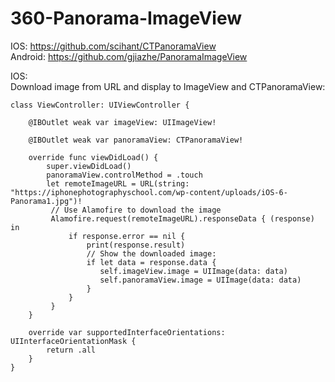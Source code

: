 # 360-Panorama-ImageView

IOS: https://github.com/scihant/CTPanoramaView <br>
Android: https://github.com/gjiazhe/PanoramaImageView <br>

IOS: <br>
Download image from URL and display to ImageView and CTPanoramaView: <br>

    class ViewController: UIViewController {

        @IBOutlet weak var imageView: UIImageView!

        @IBOutlet weak var panoramaView: CTPanoramaView!

        override func viewDidLoad() {
            super.viewDidLoad()
            panoramaView.controlMethod = .touch
            let remoteImageURL = URL(string: "https://iphonephotographyschool.com/wp-content/uploads/iOS-6-Panorama1.jpg")!
             // Use Alamofire to download the image
             Alamofire.request(remoteImageURL).responseData { (response) in
                 if response.error == nil {
                     print(response.result)
                     // Show the downloaded image:
                     if let data = response.data {
                        self.imageView.image = UIImage(data: data)
                        self.panoramaView.image = UIImage(data: data)
                     }
                 }
             }
        }

        override var supportedInterfaceOrientations: UIInterfaceOrientationMask {
            return .all
        }
    }
